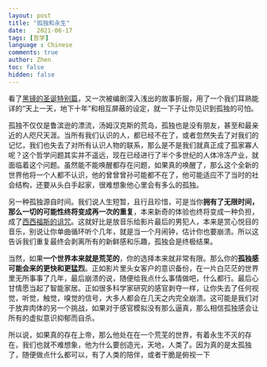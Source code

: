 ```yaml
---
layout: post
title: "孤独和永生"
date:   2021-06-17
tags: [哲学]
language : Chinese
comments: true
author: Zhen
toc: false
hidden: false
---
```

看了[黑镜的圣诞特别篇](https://movie.douban.com/subject/25964630/)，又一次被编剧深入浅出的故事折服，用了一个我们耳熟能详的“天上一天，地下十年”和相互屏蔽的设定，就一下子让你见识到孤独的可怕。

孤独不仅仅是鲁滨逊的漂流，汤姆汉克斯的荒岛，孤独也是没有朋友，甚至和最亲近的人咫尺天涯。当所有我们认识的人，都已经不在了，或者忽然失去了对我们的记忆，我们也失去了对所有认识人物的联系，那么是不是我们就真正成了孤家寡人呢？这个哲学问题其实并不遥远，现在已经进行了半个多世纪的人体冷冻产业，就面临着这个问题。虽然能不能唤醒都存在问题，如果真的唤醒了，那么这个全新的世界他将一个人都不认识，他的曾曾曾孙可能都不在了，他可能适应不了当时的社会结构，还要从头白手起家，很难想象他心里会有多么的孤独。

另一种孤独源自时间。我们说人生短暂，且行且珍惜，可是当你**拥有了无限时间，那么一切的可能性终将变成再一次的重复**，本来新奇的体验也终将变成一种负担，成了[西西福斯的诅咒](https://zh.wikipedia.org/wiki/%E8%A5%BF%E8%A5%BF%E5%BC%97%E6%96%AF)。这就好比是放音乐给影片最后的男犯人，本来是赏心悦目的音乐，别说让你单曲循环听个几年，就是当一个月闹钟，估计你也要崩溃。所以这告诉我们重复最终会剥离所有的新鲜感和乐趣，孤独会是终极结果。

当然，如果**一个世界本来就是荒芜的**，你的选择本来就非常有限。那么你的**孤独感可能会来的更快和更猛烈**。正如影片里头女客户的意识备份，在一片白茫茫的世界里无所事事了几年，最后崩溃的说，随便给我点什么事情做吧，什么都行。最后心甘情愿当起了智能家居。正如很多科学家研究的感官剥夺一样，让你失去了任何视觉，听觉，触觉，嗅觉的信号，大多人都会在几天之内完全崩溃。这可能是我们对于放弃肉体的另一个挑战，如果对于感官模拟没有那么逼真，那么相信孤独感会让所有的虚拟意识抑郁而自杀。

所以说，如果真的存在上帝，那么他处在在一个荒芜的世界，有着永生不灭的存在，我们也就不难想象，他为什么要创造光，天地，人类了。因为真的是太孤独了，随便做点什么都可以，有了人类的陪伴，或者干脆是俯视一下
<!--stackedit_data:
eyJoaXN0b3J5IjpbLTIwNDU4Mjc2MDUsMjE0NTQ4NzA3MV19
-->